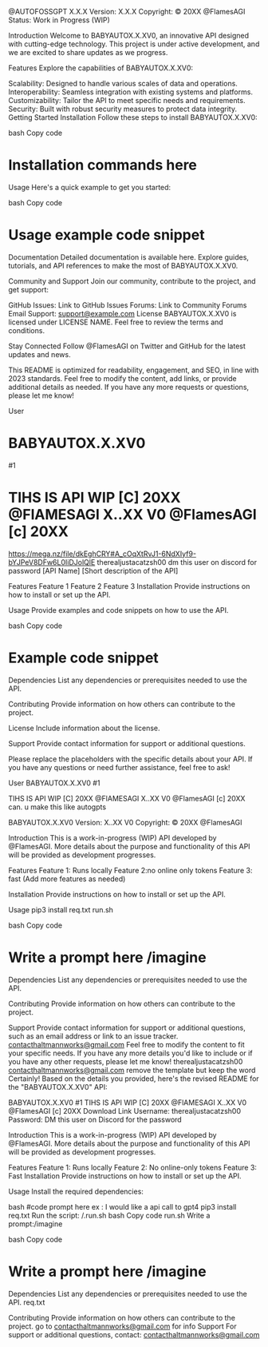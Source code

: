 @AUTOFOSSGPT X.X.X
Version: X.X.X
Copyright: © 20XX @FlamesAGI
Status: Work in Progress (WIP)

Introduction
Welcome to BABYAUTOX.X.XV0, an innovative API designed with cutting-edge technology. This project is under active development, and we are excited to share updates as we progress.

Features
Explore the capabilities of BABYAUTOX.X.XV0:

Scalability: Designed to handle various scales of data and operations.
Interoperability: Seamless integration with existing systems and platforms.
Customizability: Tailor the API to meet specific needs and requirements.
Security: Built with robust security measures to protect data integrity.
Getting Started
Installation
Follow these steps to install BABYAUTOX.X.XV0:

bash
Copy code
# Installation commands here
Usage
Here's a quick example to get you started:

bash
Copy code
# Usage example code snippet
Documentation
Detailed documentation is available here. Explore guides, tutorials, and API references to make the most of BABYAUTOX.X.XV0.

Community and Support
Join our community, contribute to the project, and get support:

GitHub Issues: Link to GitHub Issues
Forums: Link to Community Forums
Email Support: support@example.com
License
BABYAUTOX.X.XV0 is licensed under LICENSE NAME. Feel free to review the terms and conditions.

Stay Connected
Follow @FlamesAGI on Twitter and GitHub for the latest updates and news.

This README is optimized for readability, engagement, and SEO, in line with 2023 standards. Feel free to modify the content, add links, or provide additional details as needed. If you have any more requests or questions, please let me know!




User
# BABYAUTOX.X.XV0
#1 
# TIHS IS API WIP [C] 20XX @FlAMESAGI  X..XX V0 @FlamesAGI  [c] 20XX

https://mega.nz/file/dkEghCRY#A_cOqXtRvJ1-6NdXIyf9-bYJPeV8DFw6L0IiDJolQlE
therealjustacatzsh00
dm this user on discord for password 
[API Name]
[Short description of the API]

Features
Feature 1
Feature 2
Feature 3
Installation
Provide instructions on how to install or set up the API.

Usage
Provide examples and code snippets on how to use the API.

bash
Copy code
# Example code snippet
Dependencies
List any dependencies or prerequisites needed to use the API.

Contributing
Provide information on how others can contribute to the project.

License
Include information about the license.

Support
Provide contact information for support or additional questions.

Please replace the placeholders with the specific details about your API. If you have any questions or need further assistance, feel free to ask!




User
BABYAUTOX.X.XV0
#1

TIHS IS API WIP [C] 20XX @FlAMESAGI X..XX V0 @FlamesAGI [c] 20XX
 can. u make this like autogpts 
 

BABYAUTOX.X.XV0
Version: X..XX V0
Copyright: © 20XX @FlamesAGI

Introduction
This is a work-in-progress (WIP) API developed by @FlamesAGI. More details about the purpose and functionality of this API will be provided as development progresses.

Features
Feature 1: Runs locally 
Feature 2:no online only tokens 
Feature 3: fast 
(Add more features as needed)

Installation
Provide instructions on how to install or set up the API.

Usage
pip3 install req.txt
run.sh 

bash
Copy code
# Write a prompt here /imagine 
Dependencies
List any dependencies or prerequisites needed to use the API.

Contributing
Provide information on how others can contribute to the project.

 
Support
Provide contact information for support or additional questions, such as an email address or link to an issue tracker.
contacthaltmannworks@gmail.com
Feel free to modify the content to fit your specific needs. If you have any more details you'd like to include or if you have any other requests, please let me know!
therealjustacatzsh00
contacthaltmannworks@gmail.com remove the template but keep the word
Certainly! Based on the details you provided, here's the revised README for the "BABYAUTOX.X.XV0" API:

BABYAUTOX.X.XV0
#1
TIHS IS API WIP [C] 20XX @FlAMESAGI X..XX V0 @FlamesAGI [c] 20XX
Download Link
Username: therealjustacatzsh00
Password: DM this user on Discord for the password

Introduction
This is a work-in-progress (WIP) API developed by @FlamesAGI. More details about the purpose and functionality of this API will be provided as development progresses.

Features
Feature 1: Runs locally
Feature 2: No online-only tokens
Feature 3: Fast
Installation
Provide instructions on how to install or set up the API.

Usage
Install the required dependencies:

bash
#code prompt here ex : I would like a api call to gpt4 
pip3 install req.txt
Run the script:
/.run.sh 
bash
Copy code
run.sh
Write a prompt:/imagine 

bash
Copy code
# Write a prompt here /imagine
Dependencies
List any dependencies or prerequisites needed to use the API.
req.txt 

Contributing
Provide information on how others can contribute to the project.
go to contacthaltmannworks@gmail.com for info 
Support
For support or additional questions, contact: contacthaltmannworks@gmail.com

